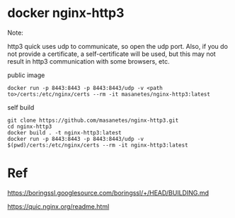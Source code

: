 # docker nginx-http3

Note: 

http3 quick uses udp to communicate, so open the udp port. Also, if you do not provide a certificate, a self-certificate will be used, but this may not result in http3 communication with some browsers, etc.



public image
```
docker run -p 8443:8443 -p 8443:8443/udp -v <path to>/certs:/etc/nginx/certs --rm -it masanetes/nginx-http3:latest
```

self build
```
git clone https://github.com/masanetes/nginx-http3.git
cd nginx-http3
docker build . -t nginx-http3:latest
docker run -p 8443:8443 -p 8443:8443/udp -v $(pwd)/certs:/etc/nginx/certs --rm -it nginx-http3:latest
```

# Ref

https://boringssl.googlesource.com/boringssl/+/HEAD/BUILDING.md

https://quic.nginx.org/readme.html
